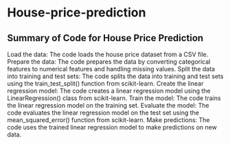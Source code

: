 # House-price-prediction

Summary of Code for House Price Prediction
------------------------------------------
Load the data: The code loads the house price dataset from a CSV file.
Prepare the data: The code prepares the data by converting categorical features to numerical features and handling missing values.
Split the data into training and test sets: The code splits the data into training and test sets using the train_test_split() function from scikit-learn.
Create the linear regression model: The code creates a linear regression model using the LinearRegression() class from scikit-learn.
Train the model: The code trains the linear regression model on the training set.
Evaluate the model: The code evaluates the linear regression model on the test set using the mean_squared_error() function from scikit-learn.
Make predictions: The code uses the trained linear regression model to make predictions on new data.
